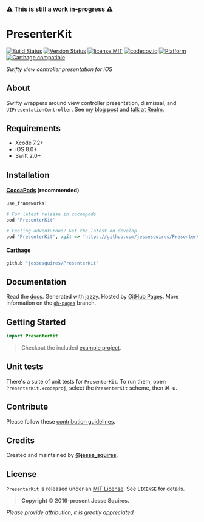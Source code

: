 ### :warning: This is still a work in-progress :warning:

# PresenterKit
[![Build Status](https://travis-ci.org/jessesquires/PresenterKit.svg)](https://travis-ci.org/jessesquires/PresenterKit) [![Version Status](https://img.shields.io/cocoapods/v/PresenterKit.svg)][podLink] [![license MIT](https://img.shields.io/cocoapods/l/PresenterKit.svg)][mitLink] [![codecov.io](https://img.shields.io/codecov/c/github/jessesquires/PresenterKit.svg)](http://codecov.io/github/jessesquires/PresenterKit) [![Platform](https://img.shields.io/cocoapods/p/PresenterKit.svg)][docsLink] [![Carthage compatible](https://img.shields.io/badge/Carthage-compatible-4BC51D.svg?style=flat)](https://github.com/Carthage/Carthage)

*Swifty view controller presentation for iOS*

## About

Swifty wrappers around view controller presentation, dismissal, and `UIPresentationController`. See my [blog post](http://www.jessesquires.com/swifty-presenters/) and [talk at Realm](https://realm.io/news/slug-jesse-squires-swifty-view-controller-presenters/).

## Requirements

* Xcode 7.2+
* iOS 8.0+
* Swift 2.0+

## Installation

#### [CocoaPods](http://cocoapods.org) (recommended)

````ruby
use_frameworks!

# For latest release in cocoapods
pod 'PresenterKit'

# Feeling adventurous? Get the latest on develop
pod 'PresenterKit', :git => 'https://github.com/jessesquires/PresenterKit.git', :branch => 'develop'
````

#### [Carthage](https://github.com/Carthage/Carthage)

````bash
github "jessesquires/PresenterKit"
````

## Documentation

Read the [docs][docsLink]. Generated with [jazzy](https://github.com/realm/jazzy). Hosted by [GitHub Pages](https://pages.github.com). More information on the [`gh-pages`](https://github.com/jessesquires/PresenterKit/tree/gh-pages) branch.

## Getting Started

```swift
import PresenterKit
```

> Checkout the included [example project](https://github.com/jessesquires/PresenterKit/tree/develop/Example).

## Unit tests

There's a suite of unit tests for `PresenterKit`. To run them, open `PresenterKit.xcodeproj`, select the `PresenterKit` scheme, then &#x2318;-u.

## Contribute

Please follow these [contribution guidelines](https://github.com/jessesquires/HowToContribute).

## Credits

Created and maintained by [**@jesse_squires**](https://twitter.com/jesse_squires).

## License

`PresenterKit` is released under an [MIT License][mitLink]. See `LICENSE` for details.

>**Copyright &copy; 2016-present Jesse Squires.**

*Please provide attribution, it is greatly appreciated.*

[mitLink]:http://opensource.org/licenses/MIT
[docsLink]:http://www.jessesquires.com/PresenterKit
[podLink]:https://cocoapods.org/pods/PresenterKit
